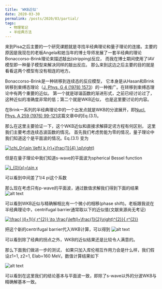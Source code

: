 ```yaml
---
title: 'WKB近似'
date: 2020-03-30
permalink: /posts/2020/03/partial/
tags:
  - 物理笔记
  - 半经典方法
---
```

来到Pisa之后主要的一个研究课题就是寻找半经典理论和量子理论的连接。主要的原因是我现在的老板Angela和她当年的博士导师发展了一套半经典的理论Bonaccorso-Brink理论来描述敲出(stripping)反应， 而我在博士期间使用了IAV模型即一种量子模型来解决同样的敲出反应。 那么来到这边之后主要的目的就是看看这两个模型有没有相连的地方。


Bonaccorso-Brink是一种转移到连续态的反应模型， 它本身是从Hasan和Brink转移到束缚态理论（<a href="https://jinleiphys.github.io/files/hasan1978.pdf">J. Phys. G 4 (1978) 1573</a>）的一种推广。在转移到束缚态理论中有两个重要的近似。 第一个就是球谐函数的渐进形式，之前已经讨论过了，这种近似的准确度非常的低；第二个就是WKB近似， 也是这里要讨论的内容。

在Brink一系列的半经典理论中的一个出发点就是WKB的分波展开，即<a href="https://jinleiphys.github.io/files/landowne1976.pdf">Nucl. Phys. A 259 (1976) 99-121</a>这篇文章中的Eq.(3.1)。

那么在这里主要验证一下，这个WKB近似和直接求解薛定谔方程有何区别， 这里我们主要考虑连续态波函数的情况。 首先我们考虑势能为零的情况，量子理论中我们知道这个是平面波的情况。Eq.(3.1) 变为

<a href="https://www.codecogs.com/eqnedit.php?latex=\chi_0=\sin&space;\left(&space;k&space;{r}&plus;\frac{1}{4}&space;\pi\right)" target="_blank"><img src="https://latex.codecogs.com/gif.latex?\chi_0=\sin&space;\left(&space;k&space;{r}&plus;\frac{1}{4}&space;\pi\right)" title="\chi_0=\sin \left( k {r}+\frac{1}{4} \pi\right)" /></a>

但是在量子理论中我们知道s-wave的平面波为spherical Bessel function

<a href="https://www.codecogs.com/eqnedit.php?latex=j_{0}(x)=\sin&space;x" target="_blank"><img src="https://latex.codecogs.com/gif.latex?j_{0}(x)=\sin&space;x" title="j_{0}(x)=\sin x" /></a>

可以看到中间差了1/4 pi这个系数


那么现在考虑只有p-wave的平面波，通过数值求解我们得到下面的结果
![alt text](https://jinleiphys.github.io/files/planewave_wkb_1.png)

可以看到WKB近似与精确解相比有一个微小的相移(phase shift)。老板跟我说在半经典理论中，centrifugal barrier通常取以下的近似值(文献来源尚无考证)

<a href="https://www.codecogs.com/eqnedit.php?latex=\frac{&space;l(l&plus;1)}{&space;r^{2}}&space;\to&space;\frac{\left(l&plus;\frac{1}{2}\right)^{2}}{&space;r^{2}}" target="_blank"><img src="https://latex.codecogs.com/gif.latex?\frac{&space;l(l&plus;1)}{&space;r^{2}}&space;\to&space;\frac{\left(l&plus;\frac{1}{2}\right)^{2}}{&space;r^{2}}" title="\frac{ l(l+1)}{ r^{2}} \to \frac{\left(l+\frac{1}{2}\right)^{2}}{ r^{2}}" /></a>

把这个新的centrifugal barrier代入WKB计算，可以得到
![alt text](https://jinleiphys.github.io/files/planewave_wkb_2.png)

可以看到除了经典的拐点之外，WKB的近似结果还是比较令人满意的。

那么下面我们做进一步的测试， 如果只加入库伦相互作用力会是什么样，我们假设z1=1, z2=1, Elab=160 MeV。数值计算结果如下

![alt text](https://jinleiphys.github.io/files/planewave_wkb_3.png)

可以看到在这里我们的结论基本与平面波一致，即除了s-wave以外的分波WKB与精确解基本一致。
